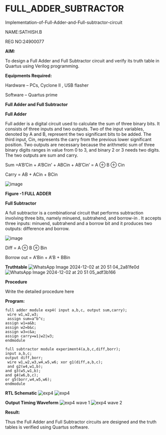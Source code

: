 # FULL_ADDER_SUBTRACTOR

Implementation-of-Full-Adder-and-Full-subtractor-circuit

NAME:SATHISH.B

REG NO:24900077

**AIM:**

To design a Full Adder and Full Subtractor circuit and verify its truth table in Quartus using Verilog programming.

**Equipments Required:**

Hardware – PCs, Cyclone II , USB flasher

Software – Quartus prime

**Full Adder and Full Subtractor**

**Full Adder**

Full adder is a digital circuit used to calculate the sum of three binary bits. It consists of three inputs and two outputs. Two of the input variables, denoted by A and B, represent the two significant bits to be added. The third input, Cin, represents the carry from the previous lower significant position. Two outputs are necessary because the arithmetic sum of three binary digits ranges in value from 0 to 3, and binary 2 or 3 needs two digits. The two outputs are sum and carry.

Sum =A’B’Cin + A’BCin’ + ABCin + AB’Cin’ = A ⊕ B ⊕ Cin 

Carry = AB + ACin + BCin

![image](https://github.com/naavaneetha/FULL_ADDER_SUBTRACTOR/assets/154305477/0f30ba51-5ffb-4198-845f-18e054f675e7)

**Figure -1 FULL ADDER**

**Full Subtractor**

A full subtractor is a combinational circuit that performs subtraction involving three bits, namely minuend, subtrahend, and borrow-in . It accepts three inputs: minuend, subtrahend and a borrow bit and it produces two outputs: difference and borrow.

![image](https://github.com/naavaneetha/FULL_ADDER_SUBTRACTOR/assets/154305477/02b24f51-ab51-4304-9ad6-7b81ffc1ead5)

Diff = A ⊕ B ⊕ Bin 

Borrow out = A'Bin + A'B + BBin

**Truthtable**
![WhatsApp Image 2024-12-02 at 20 51 04_2a81fe0d](https://github.com/user-attachments/assets/6e678baa-aa44-4b01-86d8-98ab7c8380db)
![WhatsApp Image 2024-12-02 at 20 51 05_adf3b166](https://github.com/user-attachments/assets/f84b8f9b-a9ea-40f5-af0f-17f1e415451f)


**Procedure**

Write the detailed procedure here

**Program:**
```
full adder module exp4( input a,b,c, output sum,carry);
 wire w1,w2,w3;
 assign sum=a^b^c; 
assign w1=a&b; 
assign w2=b&c; 
assign w3=c&a; 
assign carry=w1|w2|w3;
endmodule

full subtractor module experiment4(a,b,c,diff,borr); 
input a,b,c; 
output diff,borr;
 wire w1,w2,w3,w4,w5,w6; xor g1(diff,a,b,c);
 and g2(w4,w1,b); 
and g3(w5,w1,b); 
and g4(w6,b,c); 
or g5(borr,w4,w5,w6);
endmodule
```

**RTL Schematic**
![exp4](https://github.com/user-attachments/assets/5d92b8ce-94a2-421b-a5bc-ff08c16f44fc)
![exp4](https://github.com/user-attachments/assets/a412290a-2bc9-4612-ad54-0113fe215a4e)

**Output Timing Waveform**
![exp4 wave 1](https://github.com/user-attachments/assets/fce3f109-d354-46e6-ae57-a4dfde3a665f)
![exp4 wave 2](https://github.com/user-attachments/assets/2b45f553-e456-43ba-90b5-e7e6dfa28ca3)

**Result:**

Thus the Full Adder and Full Subtractor circuits are designed and the truth tables is verified using Quartus software.




